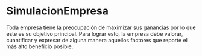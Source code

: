 # SimulacionEmpresa
Toda empresa tiene la preocupación de maximizar sus ganancias por lo que este es su  objetivo principal. Para lograr esto, la empresa debe valorar, cuantificar y expresar de  alguna manera aquellos factores que reporte el más alto beneficio posible.
